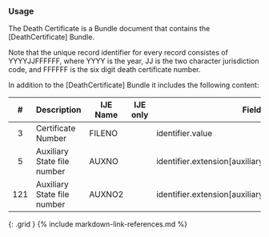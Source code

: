 ### Usage
The Death Certificate is a Bundle document that contains the [DeathCertificate] Bundle.

Note that the unique record identifier for every record consistes of YYYYJJFFFFFF, where YYYY is the year, JJ is the two character jurisdiction code, and FFFFFF is the six digit death certificate number.

In addition to  the [DeathCertificate] Bundle it includes the following content:

| **#** |  **Description**   |  **IJE Name**   | IJE only |  **Field**  |  **Type**  | **Value Set**  |
| :---------: | ------------- | ------------ | :----------: |---------- | -------- | -------- |
| 3 | Certificate Number | FILENO| |identifier.value | string(6) | - | 
| 5 | Auxiliary State file number | AUXNO| |identifier.extension[auxiliaryStateIdentifier1].value | string(12) | - | 
| 121 | Auxiliary State file number | AUXNO2| |identifier.extension[auxiliaryStateIdentifier2].value | string(12) | - | 
{: .grid }
{% include markdown-link-references.md %}
